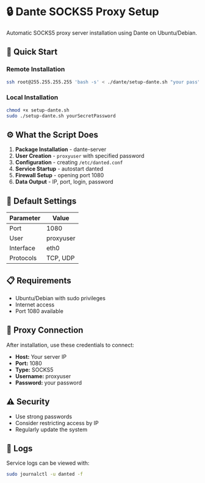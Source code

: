 # 🔒 Dante SOCKS5 Proxy Setup

Automatic SOCKS5 proxy server installation using Dante on Ubuntu/Debian.

## 🚀 Quick Start

### Remote Installation
```bash
ssh root@255.255.255.255 'bash -s' < ./dante/setup-dante.sh "your pass"
```

### Local Installation
```bash
chmod +x setup-dante.sh
sudo ./setup-dante.sh yourSecretPassword
```

## ⚙️ What the Script Does

1. **Package Installation** - dante-server
2. **User Creation** - `proxyuser` with specified password
3. **Configuration** - creating `/etc/danted.conf`
4. **Service Startup** - autostart danted
5. **Firewall Setup** - opening port 1080
6. **Data Output** - IP, port, login, password

## 🔧 Default Settings

| Parameter | Value |
|-----------|-------|
| Port | 1080 |
| User | proxyuser |
| Interface | eth0 |
| Protocols | TCP, UDP |

## 📋 Requirements

- Ubuntu/Debian with sudo privileges
- Internet access
- Port 1080 available

## 🔐 Proxy Connection

After installation, use these credentials to connect:
- **Host:** Your server IP
- **Port:** 1080
- **Type:** SOCKS5
- **Username:** proxyuser
- **Password:** your password

## ⚠️ Security

- Use strong passwords
- Consider restricting access by IP
- Regularly update the system

## 📝 Logs

Service logs can be viewed with:
```bash
sudo journalctl -u danted -f
```


